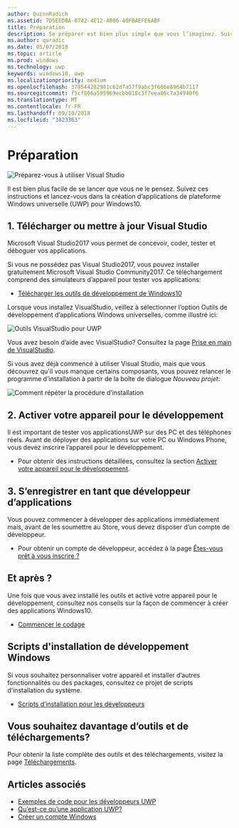 ```yaml
---
author: QuinnRadich
ms.assetid: 7D5EED8A-0742-4E12-A806-40FBAEFE6ABF
title: Préparation
description: Se préparer est bien plus simple que vous l’imaginez. Suivez ces instructions et lancez-vous dans la création d’applications de plateforme Windows universelle (UWP) pour Windows10.
ms.author: quradic
ms.date: 05/07/2018
ms.topic: article
ms.prod: windows
ms.technology: uwp
keywords: windows10, uwp
ms.localizationpriority: medium
ms.openlocfilehash: 378544282981c62d7a57f9abc3f666e8964b7117
ms.sourcegitcommit: f5cf806a595969ecbb018c3f7eea86c7a34940f6
ms.translationtype: MT
ms.contentlocale: fr-FR
ms.lasthandoff: 09/10/2018
ms.locfileid: "3823363"
---
```

# <a name="get-set-up"></a>Préparation

![Préparez-vous à utiliser Visual Studio](images/VisualStudio2017Hero_ImageXL-LG.png)

Il est bien plus facile de se lancer que vous ne le pensez. Suivez ces instructions et lancez-vous dans la création d’applications de plateforme Windows universelle (UWP) pour Windows10.

## <a name="1-download-or-update-visual-studio"></a>1. Télécharger ou mettre à jour Visual Studio

Microsoft Visual Studio2017 vous permet de concevoir, coder, tester et déboguer vos applications.

Si vous ne possédez pas Visual Studio2017, vous pouvez installer gratuitement Microsoft Visual Studio Community2017. Ce téléchargement comprend des simulateurs d’appareil pour tester vos applications:

-   [Télécharger les outils de développement de Windows10](https://go.microsoft.com/fwlink/p/?LinkID=534189)

Lorsque vous installez VisualStudio, veillez à sélectionner l’option Outils de développement d’applications Windows universelles, comme illustré ici:

![Outils VisualStudio pour UWP](images/vs-2017-community-setup.png)

Vous avez besoin d’aide avec VisualStudio? Consultez la page [Prise en main de VisualStudio](https://www.visualstudio.com/vs/getting-started).

Si vous avez déjà commencé à utiliser Visual Studio, mais que vous découvrez qu'il vous manque certains composants, vous pouvez relancer le programme d’installation à partir de la boîte de dialogue *Nouveau projet*:

   ![Comment répéter la procédure d’installation](images/win10-cs-install.png)


## <a name="2-enable-your-device-for-development"></a>2. Activer votre appareil pour le développement

Il est important de tester vos applicationsUWP sur des PC et des téléphones réels. Avant de déployer des applications sur votre PC ou Windows Phone, vous devez inscrire l’appareil pour le développement.

-   Pour obtenir des instructions détaillées, consultez la section [Activer votre appareil pour le développement](enable-your-device-for-development.md).

## <a name="3-register-as-an-app-developer"></a>3. S’enregistrer en tant que développeur d’applications

Vous pouvez commencer à développer des applications immédiatement mais, avant de les soumettre au Store, vous devez disposer d’un compte de développeur.

-   Pour obtenir un compte de développeur, accédez à la page [Êtes-vous prêt à vous inscrire ?](sign-up.md)

## <a name="whats-next"></a>Et après ?

Une fois que vous avez installé les outils et activé votre appareil pour le développement, consultez nos conseils sur la façon de commencer à créer des applications Windows10.

-   [Commencer le codage](create-uwp-apps.md)

## <a name="windows-development-setup-scripts"></a>Scripts d'installation de développement Windows

Si vous souhaitez personnaliser votre appareil et installer d’autres fonctionnalités ou des packages, consultez ce projet de scripts d’installation du système.

- [Scripts d’installation pour les développeurs](https://github.com/Microsoft/windows-dev-box-setup-scripts)

## <a name="want-more-tools-and-downloads"></a>Vous souhaitez davantage d’outils et de téléchargements?

Pour obtenir la liste complète des outils et des téléchargements, visitez la page [Téléchargements](http://go.microsoft.com/fwlink/p/?linkid=285935).

## <a name="see-also"></a>Articles associés

* [Exemples de code pour les développeurs UWP](https://developer.microsoft.com/windows/samples)
* [Qu’est-ce qu’une application UWP?](universal-application-platform-guide.md)
* [Créer un compte Windows](sign-up.md)
